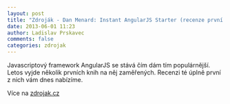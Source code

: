 ```yaml
---
layout: post
title: "Zdroják - Dan Menard: Instant AngularJS Starter (recenze první knihy o AngularJS)"
date: 2013-06-01 11:23
author: Ladislav Prskavec
comments: false
categories: zdrojak
---
```


Javascriptový framework AngularJS se stává čím dám tím populárnější. Letos vyjde několik prvních knih na něj zaměřených. Recenzi té úplně první z nich vám dnes nabízíme.

Více na [zdrojak.cz](http://www.zdrojak.cz/clanky/menard-instant-angularjs-starter-recenze/)